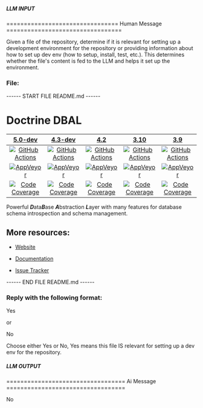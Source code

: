 ##### LLM INPUT #####
================================ Human Message =================================

Given a file of the repository, determine if it is relevant for setting up a development environment for the repository or providing information about how to set up dev env (how to setup, install, test, etc.). This determines whether the file's content is fed to the LLM and helps it set up the environment.

### File:
------ START FILE README.md ------
# Doctrine DBAL

|                   [5.0-dev][5.0]                    |                   [4.3-dev][4.3]                    |                     [4.2][4.2]                      |                     [3.10][3.10]                      |                     [3.9][3.9]                      |
|:---------------------------------------------------:|:---------------------------------------------------:|:---------------------------------------------------:|:-----------------------------------------------------:|:---------------------------------------------------:|
|      [![GitHub Actions][GA 5.0 image]][GA 5.0]      |      [![GitHub Actions][GA 4.3 image]][GA 4.3]      |      [![GitHub Actions][GA 4.2 image]][GA 4.2]      |      [![GitHub Actions][GA 3.10 image]][GA 3.10]      |      [![GitHub Actions][GA 3.9 image]][GA 3.9]      |
|   [![AppVeyor][AppVeyor 5.0 image]][AppVeyor 5.0]   |   [![AppVeyor][AppVeyor 4.3 image]][AppVeyor 4.3]   |   [![AppVeyor][AppVeyor 4.2 image]][AppVeyor 4.2]   |   [![AppVeyor][AppVeyor 3.10 image]][AppVeyor 3.10]   |   [![AppVeyor][AppVeyor 3.9 image]][AppVeyor 3.9]   |
| [![Code Coverage][Coverage 5.0 image]][CodeCov 5.0] | [![Code Coverage][Coverage 4.3 image]][CodeCov 4.3] | [![Code Coverage][Coverage 4.2 image]][CodeCov 4.2] | [![Code Coverage][Coverage 3.10 image]][CodeCov 3.10] | [![Code Coverage][Coverage 3.9 image]][CodeCov 3.9] |

Powerful ***D***ata***B***ase ***A***bstraction ***L***ayer with many features for database schema introspection and schema management.

## More resources:

* [Website](http://www.doctrine-project.org/projects/dbal.html)
* [Documentation](http://docs.doctrine-project.org/projects/doctrine-dbal/en/latest/)
* [Issue Tracker](https://github.com/doctrine/dbal/issues)

  [Coverage 5.0 image]: https://codecov.io/gh/doctrine/dbal/branch/5.0.x/graph/badge.svg
  [5.0]: https://github.com/doctrine/dbal/tree/5.0.x
  [CodeCov 5.0]: https://codecov.io/gh/doctrine/dbal/branch/5.0.x
  [AppVeyor 5.0]: https://ci.appveyor.com/project/doctrine/dbal/branch/5.0.x
  [AppVeyor 5.0 image]: https://ci.appveyor.com/api/projects/status/i88kitq8qpbm0vie/branch/5.0.x?svg=true
  [GA 5.0]: https://github.com/doctrine/dbal/actions?query=workflow%3A%22Continuous+Integration%22+branch%3A5.0.x
  [GA 5.0 image]: https://github.com/doctrine/dbal/actions/workflows/continuous-integration.yml/badge.svg?branch=5.0.x

  [Coverage 4.3 image]: https://codecov.io/gh/doctrine/dbal/branch/4.3.x/graph/badge.svg
  [4.3]: https://github.com/doctrine/dbal/tree/4.3.x
  [CodeCov 4.3]: https://codecov.io/gh/doctrine/dbal/branch/4.3.x
  [AppVeyor 4.3]: https://ci.appveyor.com/project/doctrine/dbal/branch/4.3.x
  [AppVeyor 4.3 image]: https://ci.appveyor.com/api/projects/status/i88kitq8qpbm0vie/branch/4.3.x?svg=true
  [GA 4.3]: https://github.com/doctrine/dbal/actions?query=workflow%3A%22Continuous+Integration%22+branch%3A4.3.x
  [GA 4.3 image]: https://github.com/doctrine/dbal/actions/workflows/continuous-integration.yml/badge.svg?branch=4.3.x

  [Coverage 4.2 image]: https://codecov.io/gh/doctrine/dbal/branch/4.2.x/graph/badge.svg
  [4.2]: https://github.com/doctrine/dbal/tree/4.2.x
  [CodeCov 4.2]: https://codecov.io/gh/doctrine/dbal/branch/4.2.x
  [AppVeyor 4.2]: https://ci.appveyor.com/project/doctrine/dbal/branch/4.2.x
  [AppVeyor 4.2 image]: https://ci.appveyor.com/api/projects/status/i88kitq8qpbm0vie/branch/4.2.x?svg=true
  [GA 4.2]: https://github.com/doctrine/dbal/actions?query=workflow%3A%22Continuous+Integration%22+branch%3A4.2.x
  [GA 4.2 image]: https://github.com/doctrine/dbal/actions/workflows/continuous-integration.yml/badge.svg?branch=4.2.x

  [Coverage 3.10 image]: https://codecov.io/gh/doctrine/dbal/branch/3.10.x/graph/badge.svg
  [3.10]: https://github.com/doctrine/dbal/tree/3.10.x
  [CodeCov 3.10]: https://codecov.io/gh/doctrine/dbal/branch/3.10.x
  [AppVeyor 3.10]: https://ci.appveyor.com/project/doctrine/dbal/branch/3.10.x
  [AppVeyor 3.10 image]: https://ci.appveyor.com/api/projects/status/i88kitq8qpbm0vie/branch/3.10.x?svg=true
  [GA 3.10]: https://github.com/doctrine/dbal/actions?query=workflow%3A%22Continuous+Integration%22+branch%3A3.10.x
  [GA 3.10 image]: https://github.com/doctrine/dbal/actions/workflows/continuous-integration.yml/badge.svg?branch=3.10.x

  [Coverage 3.9 image]: https://codecov.io/gh/doctrine/dbal/branch/3.9.x/graph/badge.svg
  [3.9]: https://github.com/doctrine/dbal/tree/3.9.x
  [CodeCov 3.9]: https://codecov.io/gh/doctrine/dbal/branch/3.9.x
  [AppVeyor 3.9]: https://ci.appveyor.com/project/doctrine/dbal/branch/3.9.x
  [AppVeyor 3.9 image]: https://ci.appveyor.com/api/projects/status/i88kitq8qpbm0vie/branch/3.9.x?svg=true
  [GA 3.9]: https://github.com/doctrine/dbal/actions?query=workflow%3A%22Continuous+Integration%22+branch%3A3.9.x
  [GA 3.9 image]: https://github.com/doctrine/dbal/actions/workflows/continuous-integration.yml/badge.svg?branch=3.9.x

------ END FILE README.md ------

### Reply with the following format:

<rel>Yes</rel>

or

<rel>No</rel>

Choose either Yes or No, Yes means this file IS relevant for setting up a dev env for the repository.

##### LLM OUTPUT #####
================================== Ai Message ==================================

<rel>No</rel>